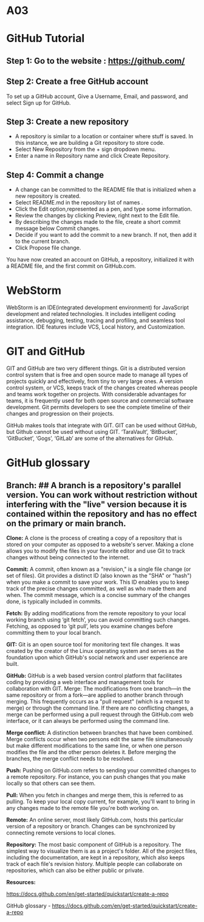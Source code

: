 # A03
#  __GitHub Tutorial__

##  __Step 1: Go to the website :__ https://github.com/

##  __Step 2: Create a free GitHub account__
To set up a GitHub account, Give a Username, Email, and password, and select Sign up for GitHub.

##  __Step 3: Create a new repository__
-  A repository is similar to a location or container where stuff is saved. In this instance, we are building a Git repository to store code. 
-  Select New Repository from the + sign dropdown menu.
-  Enter a name in Repository name and click Create Repository.

##  __Step 4: Commit a change__ 
-  A change can be committed to the README file that is initialized when a new repository is created.
-  Select README.md in the repository list of names .
-  Click the Edit option,represented as a pen, and type some information.
-  Review the changes by clicking Preview, right next to the Edit file.
-  By describing the changes made to the file, create a short commit message below Commit changes.
-  Decide if you want to add the commit to a new branch. If not, then add it to the current branch.
-  Click Propose file change.

You have now created an account on GitHub, a repository, initialized it with a README file, and the first commit on GitHub.com.


#  __WebStorm__

WebStorm is an IDE(integrated development environment) for JavaScript development and related technologies. It includes intelligent coding assistance, debugging, testing, tracing and profiling, and seamless tool integration. IDE features include VCS, Local history, and Customization.


#  __GIT and GitHub__

GIT and GitHub are two very different things. Git is a distributed version control system that is free and open source made to manage all types of projects quickly and effectively, from tiny to very large ones. A version control system, or VCS, keeps track of the changes created whereas people and teams work together on projects. With considerable advantages for teams, it is frequently used for both open source and commercial software development. Git permits developers to see the complete timeline of their changes and progression on their projects.

GitHub makes tools that integrate with GIT. GIT can be used without GitHub, but Github cannot be used without using GIT. ‘TaraVault’, ‘BitBucket’, ‘GitBucket’, ‘Gogs’, ‘GitLab’ are some of the alternatives for GitHub. 


#  __GitHub glossary__

## __Branch:__  ## A branch is a repository's parallel version. You can work without restriction without interfering with the "live" version because it is contained within the repository and has no effect on the primary or main branch.

__Clone:__ A clone is the process of creating a copy of a repository that is stored on your computer as opposed to a website's server. Making a clone allows you to modify the files in your favorite editor and use Git to track changes without being connected to the internet.

__Commit:__ A commit, often known as a "revision," is a single file change (or set of files). Git provides a distinct ID (also known as the "SHA" or "hash") when you make a commit to save your work. This ID enables you to keep track of the precise changes committed, as well as who made them and when. The commit message, which is a concise summary of the changes done, is typically included in commits.

__Fetch:__ By adding modifications from the remote repository to your local working branch using ‘git fetch’, you can avoid committing such changes. Fetching, as opposed to ‘git pull’, lets you examine changes before committing them to your local branch.

__GIT:__ Git is an open source tool for monitoring text file changes. It was created by the creator of the Linux operating system and serves as the foundation upon which GitHub's social network and user experience are built.

__GitHub:__ GitHub is a web based version control platform that facilitates coding by providing a web interface and management tools for collaboration with GIT.
Merge: The modifications from one branch—in the same repository or from a fork—are applied to another branch through merging. This frequently occurs as a "pull request" (which is a request to merge) or through the command line. If there are no conflicting changes, a merge can be performed using a pull request through the GitHub.com web interface, or it can always be performed using the command line.

__Merge conflict:__ A distinction between branches that have been combined. Merge conflicts occur when two persons edit the same file simultaneously but make different modifications to the same line, or when one person modifies the file and the other person deletes it. Before merging the branches, the merge conflict needs to be resolved.

__Push:__ Pushing on GitHub.com refers to sending your committed changes to a remote repository. For instance, you can push changes that you make locally so that others can see them.

__Pull:__ When you fetch in changes and merge them, this is referred to as pulling. To keep your local copy current, for example, you'll want to bring in any changes made to the remote file you're both working on.

__Remote:__ An online server, most likely GitHub.com, hosts this particular version of a repository or branch. Changes can be synchronized by connecting remote versions to local clones.

__Repository:__ The most basic component of GitHub is a repository. The simplest way to visualize them is as a project's folder. All of the project files, including the documentation, are kept in a repository, which also keeps track of each file's revision history. Multiple people can collaborate on repositories, which can also be either public or private.

__Resources:__

https://docs.github.com/en/get-started/quickstart/create-a-repo

GitHub glossary - https://docs.github.com/en/get-started/quickstart/create-a-repo
